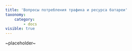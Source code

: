 ```yaml
---
title: 'Вопросы потребления трафика и ресурса батареи'
taxonomy:
    category:
        - docs
visible: true
---
```


~placeholder~